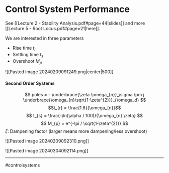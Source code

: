 # Control System Performance
See [[Lecture 2 - Stability Analysis.pdf#page=44|slides]] and more [[Lecture 5 - Root Locus.pdf#page=21|here]].

We are interested in three parameters
- Rise time $t_{r}$
- Settling time $t_{s}$
- Overshoot $M_{p}$

![[Pasted image 20240209091249.png|center|500]]

#### Second Order Systems

$$
poles = - \underbrace{\zeta \omega_{n}}_\sigma \pm j \underbrace{\omega_{n}\sqrt{1-\zeta^{2}}}_{\omega_d}
$$
$$t_{r} = \frac{1.8}{\omega_{n}}$$
$$
t_{s} = \frac{-\ln(\alpha / 100)}{\omega_{n} \zeta}
$$
$$
M_{p} = e^{-\pi / \sqrt{1-\zeta^{2}}}
$$
$\zeta$: Dampening factor (larger means more dampening/less overshoot)

![[Pasted image 20240209092310.png]]

![[Pasted image 20240304092114.png]]

---
#controlsystems